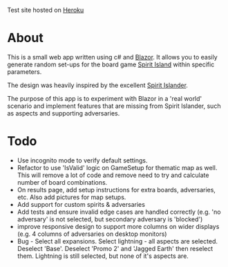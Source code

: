 Test site hosted on [Heroku](https://spirit-island-randomiser.herokuapp.com/)

# About

This is a small web app written using c# and [Blazor](https://docs.microsoft.com/en-us/aspnet/core/blazor/?view=aspnetcore-6.0).
It allows you to easily generate random set-ups for the board game [Spirit Island](https://www.boardgamegeek.com/boardgame/162886/spirit-island) within specific parameters. 

The design was heavily inspired by the excellent [Spirit Islander](https://www.spiritislander.com/).

The purpose of this app is to experiment with Blazor in a 'real world' scenario and implement features that are missing from Spirit Islander, such as aspects and supporting adversaries.

# Todo

- Use incognito mode to verify default settings.
- Refactor to use 'IsValid' logic on GameSetup for thematic map as well. This will remove a lot of code and remove need to try and calculate number of board combinations.
- On results page, add setup instructions for extra boards, adversaries, etc. Also add pictures for map setups.
- Add support for custom spirits & adversaries
- Add tests and ensure invalid edge cases are handled correctly (e.g. 'no adversary' is not selected, but secondary adversary is 'blocked')
- improve responsive design to support more columns on wider displays (e.g. 4 columns of adversaries on desktop monitors)
- Bug - Select all expansions. Select lightning - all aspects are selected. Deselect 'Base'. Deselect 'Promo 2' and 'Jagged Earth' then reselect them. Lightning is still selected, but none of it's aspects are.
